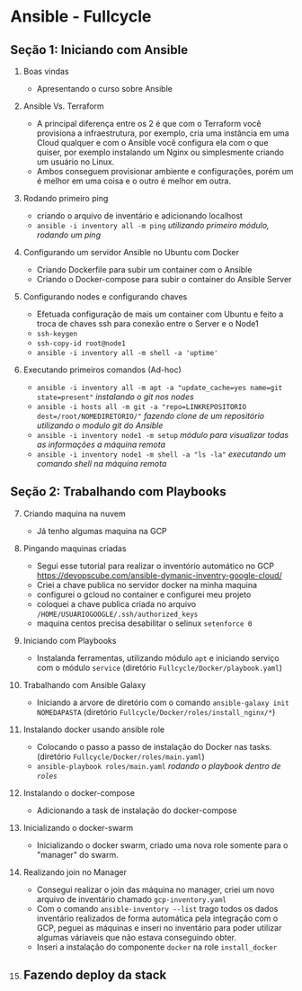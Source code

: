 # Ansible - Fullcycle

## Seção 1: Iniciando com Ansible

1. Boas vindas
    - Apresentando o curso sobre Ansible

2. Ansible Vs. Terraform
    - A principal diferença entre os 2 é que com o Terraform você provisiona a infraestrutura, por exemplo, cria uma instância em uma Cloud qualquer e com o Ansible você configura ela com o que quiser, por exemplo instalando um Nginx ou simplesmente criando um usuário no Linux.
    - Ambos conseguem provisionar ambiente e configurações, porém um é melhor em uma coisa e o outro é melhor em outra.

3. Rodando primeiro ping
    - criando o arquivo de inventário e adicionando localhost
    - `ansible -i inventory all -m ping` *utilizando primeiro módulo, rodando um ping*

4. Configurando um servidor Ansible no Ubuntu com Docker
    - Criando Dockerfile para subir um container com o Ansible
    - Criando o Docker-compose para subir o container do Ansible Server

5. Configurando nodes e configurando chaves
    - Efetuada configuração de mais um container com Ubuntu e feito a troca de chaves ssh para conexão entre o Server e o Node1
    - `ssh-keygen`
    - `ssh-copy-id root@node1`
    - `ansible -i inventory all -m shell -a 'uptime'`

6. Executando primeiros comandos (Ad-hoc)
    - `ansible -i inventory all -m apt -a "update_cache=yes name=git state=present"` *instalando o git nos nodes*
    - `ansible -i hosts all -m git -a "repo=LINKREPOSITORIO dest=/root/NOMEDIRETORIO/"` *fazendo clone de um repositório utilizando o modulo git do Ansible*
    - `ansible -i inventory node1 -m setup` *módulo para visualizar todas as informações a máquina remota*
    - `ansible -i inventory node1 -m shell -a "ls -la"` *executando um comando shell na máquina remota*

## Seção 2: Trabalhando com Playbooks

7. Criando maquina na nuvem
    - Já tenho algumas maquina na GCP

8. Pingando maquinas criadas
    - Segui esse tutorial para realizar o inventório automático no GCP <https://devopscube.com/ansible-dymanic-inventry-google-cloud/>
    - Criei a chave publica no servidor docker na minha maquina
    - configurei o gcloud no container e configurei meu projeto
    - coloquei a chave publica criada no arquivo `/HOME/USUARIOGOOGLE/.ssh/authorized_keys`
    - maquina centos precisa desabilitar o selinux `setenforce 0`

9. Iniciando com Playbooks
    - Instalanda ferramentas, utilizando módulo `apt` e iniciando serviço com o módulo `service` (diretório `Fullcycle/Docker/playbook.yaml`)

10. Trabalhando com Ansible Galaxy
    - Iniciando a arvore de diretório com o comando `ansible-galaxy init NOMEDAPASTA` (diretório `Fullcycle/Docker/roles/install_nginx/*`)

11. Instalando docker usando ansible role
    - Colocando o passo a passo de instalação do Docker nas tasks. (diretório `Fullcycle/Docker/roles/main.yaml`)
    - `ansible-playbook roles/main.yaml` *rodando o playbook dentro de `roles`*

12. Instalando o docker-compose
    - Adicionando a task de instalação do docker-compose

13. Inicializando o docker-swarm
    - Inicializando o docker swarm, criado uma nova role somente para o "manager" do swarm.

14. Realizando join no Manager
    - Consegui realizar o join das máquina no manager, criei um novo arquivo de inventário chamado `gcp-inventory.yaml`
    - Com o comando `ansible-inventory --list` trago todos os dados inventário realizados de forma automática pela integração com o GCP, peguei as máquinas e inseri no inventário para poder utilizar algumas váriaveis que não estava conseguindo obter.
    - Inseri a instalação do componente `docker` na role `install_docker`

15. Fazendo deploy da stack
    - 



